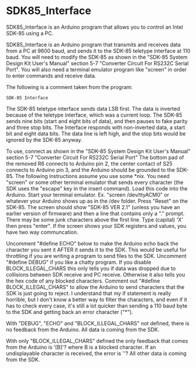 # SDK85_Interface

SDK85_Interface is an Arduino program that allows you to control an Intel SDK-85 using a PC.

SDK85_Interface is an Arduino program that transmits and receives data from a PC at 9600 baud, and sends it to the SDK-85 teletype interface at 110 baud. You will need to modify the SDK-85 as shown in the "SDK-85 System Design Kit User's Manual" section 5-7 "Converter Circuit For RS232C Serial Port". You will also need a terminal emulator program like "screen" in order to enter commands and receive data.

The following is a comment taken from the program:

    SDK-85 Interface
  The SDK-85 teletype interface sends data LSB first. The data is inverted because of the teletype interface,
  which was a current loop. The SDK-85 sends nine bits (start and eight bits of data), and then pauses to fake
  parity and three stop bits. The Interface responds with non-inverted data, a start bit and eight data bits.
  The data line is left high, and the stop bits would be ignored by the SDK-85 anyway.
  
  To use, connect as shown in the "SDK-85 System Design Kit User's Manual" section 5-7 "Converter Circuit For RS232C Serial Port"
  The bottom pad of the removed R6 connects to Arduino pin 2, the center contact of S25 connects to Arduino pin 3, and the 
  Arduino should be grounded to the SDK-85.
  The following instructions assume you use some *nix.
  You need "screen" or some other terminal emulator that sends every character (the SDK uses the "escape" key in the insert command). 
  Load this code into the Arduino.
  Start your terminal emulator. Ex. "screen /dev/ttyACM0" or whatever your Arduino shows up as in the /dev folder.
  Press "Reset" on the SDK-85. The screen should show "SDK-85    VER 2.1" (unless you have an earlier version of firmware) and then a line
  that contains only a "." prompt. There may be some junk characters above the first line.
  Type (capital) 'X' then press "enter". If the screen shows your SDK registers and values, you have two way communcation.
  
  Uncomment "#define ECHO" below to make the Arduino echo back the character you sent it AFTER it sends it to the SDK. This would be
  useful for throttling if you are writing a program to send files to the SDK.
  Uncomment "#define DEBUG" if you like a chatty program. If you disable BLOCK_ILLEGAL_CHARS this only tells you if data was dropped 
  due to collisions between SDK receive and PC receive. Otherwise it also tells you the hex code of any blocked characters.
  Comment out "#define BLOCK_ILLEGAL_CHARS" to allow the Arduino to send characters that the SDK is just going to reject. I understand that
  my if statement is really horrible, but I don't know a better way to filter the characters, and even if it has to check every case,
  it's still a lot quicker than sending a 110 baud byte to the SDK and getting back an error character ("*").
  
  With "DEBUG", "ECHO" and "BLOCK_ILLEGAL_CHARS" not defined, there is no feedback from the Arduino.  All data is coming from the SDK.
  
  With only "BLOCK_ILLEGAL_CHARS" defined the only feedback that comes from the Arduino is
  '[B]'?
  where B is a blocked character. If an undisplayable character is received, the error is
  ''?
  All other data is coming from the SDK.
